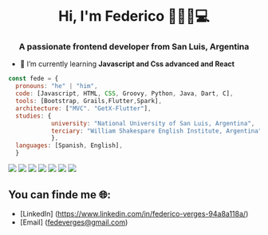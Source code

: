 <h1 align="center">Hi, I'm Federico  👋🍻🧉💻 </h1>
<h3 align="center">A passionate frontend developer from San Luis, Argentina</h3>

- 🌱 I’m currently learning **Javascript and Css advanced and React**

```js
const fede = {
  pronouns: "he" | "him",
  code: [Javascript, HTML, CSS, Groovy, Python, Java, Dart, C],
  tools: [Bootstrap, Grails,Flutter,Spark],
  architecture: ["MVC". "GetX-Flutter"],
  studies: {
            university: "National University of San Luis, Argentina",
            terciary: "William Shakespare English Institute, Argentina",
            },
  languages: [Spanish, English],
  }
  ```

<!--
**FedeVerges/FedeVerges** is a ✨ _special_ ✨ repository because its `README.md` (this file) appears on your GitHub profile.

Here are some ideas to get you started:

- 🔭 I’m currently working on ...
- 🌱 I’m currently learning ...
- 👯 I’m looking to collaborate on ...
- 🤔 I’m looking for help with ...
- 💬 Ask me about ...
- 📫 How to reach me: ...
- 😄 Pronouns: ...
- ⚡ Fun fact: ...
-->
![](https://img.shields.io/badge/Dev-FrontEnd-informational?style=flat&logo=groovy&logoColor=white&color=6aa6f8)
![](https://img.shields.io/badge/OS-Linux-informational?style=flat&logo=linux&logoColor=white&color=6aa6f8)
![](https://img.shields.io/badge/Editor-VS_Code-informational?style=flat&logo=visual-studio-code&logoColor=white&color=6aa6f8)
![](https://img.shields.io/badge/Code-Python-informational?style=flat&logo=python&logoColor=white&color=6aa6f8)
![](https://img.shields.io/badge/Code-JavaScript-informational?style=flat&logo=javascript&logoColor=white&color=6aa6f8)
![](https://img.shields.io/badge/Code-Groovy-informational?style=flat&logo=groovy&logoColor=white&color=6aa6f8)
![](https://img.shields.io/badge/Code-Dart-informational?style=flat&logo=dart&logoColor=white&color=6aa6f8)

## You can finde me 🌐:
- [LinkedIn] (https://www.linkedin.com/in/federico-verges-94a8a118a/)
- [Email] (fedeverges@gmail.com)
